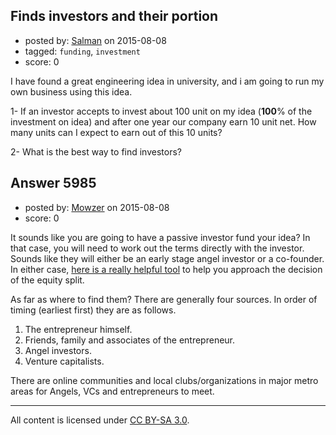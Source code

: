 ## Finds investors and their portion

- posted by: [Salman](https://stackexchange.com/users/2211885/salman) on 2015-08-08
- tagged: `funding`, `investment`
- score: 0

I have found a great engineering idea in university, and i am going to run my own business using this idea.


1- If an investor accepts to invest about 100 unit on my idea (**100**% of the investment on idea) and after one year our company earn 10 unit net. How many units can I expect to earn out of this 10 units?


2- What is the best way to find investors?


## Answer 5985

- posted by: [Mowzer](https://stackexchange.com/users/1803081/mowzer) on 2015-08-08
- score: 0

<p>It sounds like you are going to have a passive investor fund your idea? In that case, you will need to work out the terms directly with the investor. Sounds like they will either be an early stage angel investor or a co-founder. In either case, <a href="http://www.foundrs.com" rel="nofollow">here is a really helpful tool</a> to help you approach the decision of the equity split.</p>

<p>As far as where to find them? There are generally four sources. In order of timing (earliest first) they are as follows.</p>

<ol>
<li>The entrepreneur himself.</li>
<li>Friends, family and associates of the entrepreneur.</li>
<li>Angel investors.</li>
<li>Venture capitalists.</li>
</ol>

<p>There are online communities and local clubs/organizations in major metro areas for Angels, VCs and entrepreneurs to meet.</p>




---

All content is licensed under [CC BY-SA 3.0](https://creativecommons.org/licenses/by-sa/3.0/).
